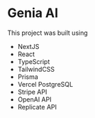 # Genia AI

This project was built using

- NextJS
- React
- TypeScript
- TailwindCSS
- Prisma
- Vercel PostgreSQL
- Stripe API
- OpenAI API
- Replicate API
